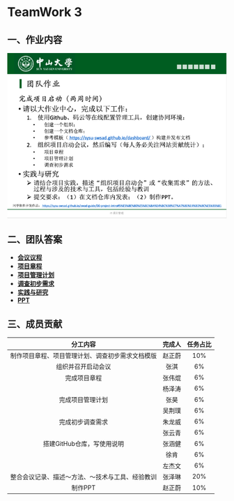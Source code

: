 # TeamWork 3



## 一、作业内容

![HW3](../images/HW3.png)



## 二、团队答案

- **[会议议程](会议议程.pdf)**
- **[项目章程](项目章程.md)**
- **[项目管理计划](项目管理计划.md)**
- **[调查初步需求](调查初步需求.md)**
- **[实践与研究](实践与研究.md)**
- **[PPT](IT项目管理：项目启动.pptx)**



## 三、成员贡献

|                     分工内容                     | 完成人 | 任务占比 |
| :----------------------------------------------: | :----: | :------: |
| 制作项目章程、项目管理计划、调查初步需求文档模版 | 赵正蔚 |   10%    |
|                组织并召开启动会议                |  张淇  |    6%    |
|                   完成项目章程                   | 张伟焜 |    6%    |
|                                                  | 杨泽涛 |    6%    |
|                 完成项目管理计划                 |  张昊  |    6%    |
|                                                  | 吴荆璞 |    6%    |
|                 完成初步调查需求                 | 朱龙威 |    6%    |
|                                                  | 张云青 |    6%    |
|            搭建GitHub仓库，写使用说明            | 张涵健 |    6%    |
|                                                  |  徐肯  |    6%    |
|                                                  | 左杰文 |    6%    |
| 整合会议记录、描述～方法、～技术与工具、经验教训 | 张泽琳 |   20%    |
|                     制作PPT                      | 赵正蔚 |   10%    |

